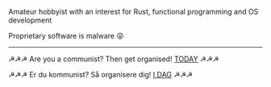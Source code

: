 Amateur hobbyist with an interest for Rust, functional programming and OS development

Proprietary software is malware 😝

---

☭☭☭ Are you a communist? Then get organised! [TODAY](https://marxist.com/join-us.htm) ☭☭☭

☭☭☭ Er du kommunist? Så organisere dig! [I DAG](https://revosoc.dk/rkp/) ☭☭☭


<!---
napcrab/napcrab is a ✨ special ✨ repository because its `README.md` (this file) appears on your GitHub profile.
You can click the Preview link to take a look at your changes.
--->
